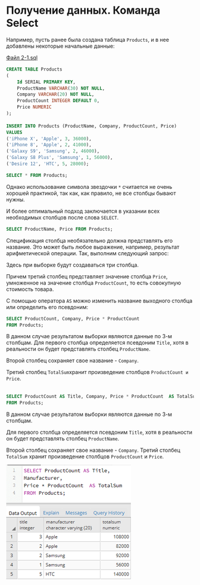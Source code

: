 # Получение данных. Команда Select


Например, пусть ранее была создана таблица `Products`, и в нее добавлены некоторые начальные данные:

[Файл 2-1.sql](sql/2-1.sql)


```sql
CREATE TABLE Products
(
    Id SERIAL PRIMARY KEY,
    ProductName VARCHAR(30) NOT NULL,
    Company VARCHAR(20) NOT NULL,
    ProductCount INTEGER DEFAULT 0,
    Price NUMERIC
);
 
INSERT INTO Products (ProductName, Company, ProductCount, Price)
VALUES
('iPhone X', 'Apple', 3, 36000),
('iPhone 8', 'Apple', 2, 41000),
('Galaxy S9', 'Samsung', 2, 46000),
('Galaxy S8 Plus', 'Samsung', 1, 56000),
('Desire 12', 'HTC', 5, 28000);

```

```sql
SELECT * FROM Products;

```

Однако использование символа звездочки `*` считается не очень хорошей практикой, так как, как правило, не все столбцы бывают нужны. 

И более оптимальный подход заключается в указании всех необходимых столбцов после слова `SELECT`. 

```sql
SELECT ProductName, Price FROM Products;
```

Спецификация столбца необязательно должна представлять его название. Это может быть любое выражение, например, результат арифметической операции. Так, выполним следующий запрос:


Здесь при выборке будут создаваться три столбца. 

Причем третий столбец представляет значение столбца `Price`, умноженное на значение столбца `ProductCount`, то есть совокупную стоимость товара.

С помощью оператора `AS` можно изменить название выходного столбца или определить его псевдоним:

```sql
SELECT ProductCount, Company, Price * ProductCount
FROM Products;
```

В данном случае результатом выборки являются данные по 3-м столбцам.
Для первого столбца определяется псевдоним `Title`, хотя в реальности он будет представлять столбец `ProductName`. 

Второй столбец сохраняет свое название - `Company`. 

Третий столбец `TotalSum`хранит произведение столбцов `ProductCount и Price`.

```sql

SELECT ProductCount AS Title, Company, Price * ProductCount  AS TotalSum
FROM Products;

```

В данном случае результатом выборки являются данные по 3-м столбцам. 

Для первого столбца определяется псевдоним `Title`, хотя в реальности он будет представлять столбец `ProductName`.

Второй столбец сохраняет свое название - `Company`. Третий столбец `TotalSum` хранит произведение столбцов `ProductCount` и `Price`.


![alt text](img/image-16.png)